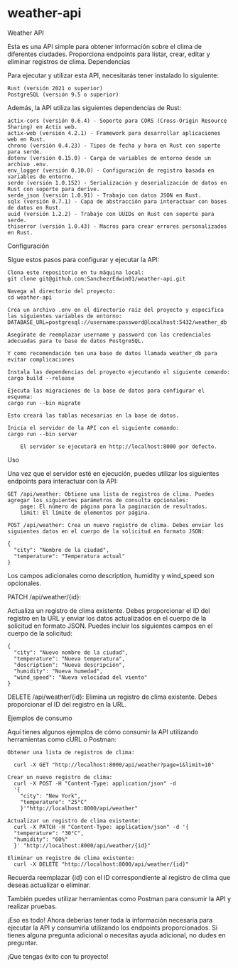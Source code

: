 # weather-api
Weather API

Esta es una API simple para obtener información sobre el clima de diferentes ciudades. Proporciona endpoints para listar, crear, editar y eliminar registros de clima.
Dependencias

Para ejecutar y utilizar esta API, necesitarás tener instalado lo siguiente:

    Rust (versión 2021 o superior)
    PostgreSQL (versión 9.5 o superior)

Además, la API utiliza las siguientes dependencias de Rust:

    actix-cors (versión 0.6.4) - Soporte para CORS (Cross-Origin Resource Sharing) en Actix web.
    actix-web (versión 4.2.1) - Framework para desarrollar aplicaciones web en Rust.
    chrono (versión 0.4.23) - Tipos de fecha y hora en Rust con soporte para serde.
    dotenv (versión 0.15.0) - Carga de variables de entorno desde un archivo .env.
    env_logger (versión 0.10.0) - Configuración de registro basada en variables de entorno.
    serde (versión 1.0.152) - Serialización y deserialización de datos en Rust con soporte para derive.
    serde_json (versión 1.0.91) - Trabajo con datos JSON en Rust.
    sqlx (versión 0.7.1) - Capa de abstracción para interactuar con bases de datos en Rust.
    uuid (versión 1.2.2) - Trabajo con UUIDs en Rust con soporte para serde.
    thiserror (versión 1.0.43) - Macros para crear errores personalizados en Rust.

Configuración

Sigue estos pasos para configurar y ejecutar la API:

    Clona este repositorio en tu máquina local:
    git clone git@github.com:SanchezrEdwin01/weather-api.git

    Navega al directorio del proyecto:
    cd weather-api

    Crea un archivo .env en el directorio raíz del proyecto y especifica las siguientes variables de entorno:
    DATABASE_URL=postgresql://username:password@localhost:5432/weather_db

    Asegúrate de reemplazar username y password con las credenciales adecuadas para tu base de datos PostgreSQL.

    Y como recomendación ten una base de datos llamada weather_db para evitar complicaciones

    Instala las dependencias del proyecto ejecutando el siguiente comando:
    cargo build --release

    Ejecuta las migraciones de la base de datos para configurar el esquema:
    cargo run --bin migrate

    Esto creará las tablas necesarias en la base de datos.

    Inicia el servidor de la API con el siguiente comando:
    cargo run --bin server

        El servidor se ejecutará en http://localhost:8000 por defecto.

Uso

Una vez que el servidor esté en ejecución, puedes utilizar los siguientes endpoints para interactuar con la API:

    GET /api/weather: Obtiene una lista de registros de clima. Puedes agregar los siguientes parámetros de consulta opcionales:
        page: El número de página para la paginación de resultados.
        limit: El límite de elementos por página.

    POST /api/weather: Crea un nuevo registro de clima. Debes enviar los siguientes datos en el cuerpo de la solicitud en formato JSON:

    {
      "city": "Nombre de la ciudad",
      "temperature": "Temperatura actual"
    }

Los campos adicionales como description, humidity y wind_speed son opcionales.

  PATCH /api/weather/{id}:
  
Actualiza un registro de clima existente. Debes proporcionar el ID del registro en la URL y enviar los datos actualizados en el cuerpo de la solicitud en formato JSON.
Puedes incluir los siguientes campos en el cuerpo de la solicitud:

    {
      "city": "Nuevo nombre de la ciudad",
      "temperature": "Nueva temperatura",
      "description": "Nueva descripción",
      "humidity": "Nueva humedad",
      "wind_speed": "Nueva velocidad del viento"
    }

DELETE /api/weather/{id}: Elimina un registro de clima existente. Debes proporcionar el ID del registro en la URL.

Ejemplos de consumo

Aquí tienes algunos ejemplos de cómo consumir la API utilizando herramientas como cURL o Postman:

    Obtener una lista de registros de clima:
    
      curl -X GET "http://localhost:8000/api/weather?page=1&limit=10"

    Crear un nuevo registro de clima:
      curl -X POST -H "Content-Type: application/json" -d
      '{
        "city": "New York",
        "temperature": "25°C"
        }'"http://localhost:8000/api/weather"

    Actualizar un registro de clima existente:
      curl -X PATCH -H "Content-Type: application/json" -d '{
      "temperature": "30°C",
      "humidity": "60%"
      }' "http://localhost:8000/api/weather/{id}"

    Eliminar un registro de clima existente:
      curl -X DELETE "http://localhost:8000/api/weather/{id}"
      
Recuerda reemplazar {id} con el ID correspondiente al registro de clima que deseas actualizar o eliminar.

También puedes utilizar herramientas como Postman para consumir la API y realizar pruebas.

¡Eso es todo! Ahora deberías tener toda la información necesaria para ejecutar la API y consumirla utilizando los endpoints proporcionados. Si tienes alguna pregunta adicional o necesitas ayuda adicional, no dudes en preguntar.

¡Que tengas éxito con tu proyecto!
